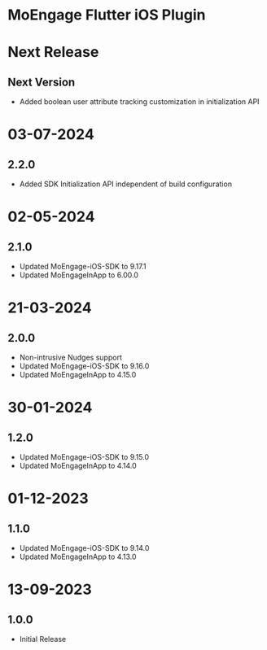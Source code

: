 # MoEngage Flutter iOS Plugin

# Next Release

## Next Version
- Added boolean user attribute tracking customization in initialization API

# 03-07-2024

## 2.2.0
- Added SDK Initialization API independent of build configuration

# 02-05-2024

## 2.1.0
- Updated MoEngage-iOS-SDK to 9.17.1
- Updated MoEngageInApp to 6.00.0

# 21-03-2024

## 2.0.0
- Non-intrusive Nudges support
- Updated MoEngage-iOS-SDK to 9.16.0
- Updated MoEngageInApp to 4.15.0

# 30-01-2024

## 1.2.0
- Updated MoEngage-iOS-SDK to 9.15.0
- Updated MoEngageInApp to 4.14.0

# 01-12-2023

## 1.1.0
- Updated MoEngage-iOS-SDK to 9.14.0
- Updated MoEngageInApp to 4.13.0

# 13-09-2023

## 1.0.0
- Initial Release